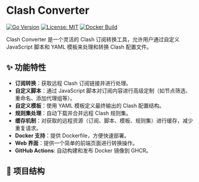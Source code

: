 


          
# Clash Converter

[![Go Version](https://img.shields.io/badge/Go-1.20+-blue.svg)](https://golang.org/)
[![License: MIT](https://img.shields.io/badge/License-MIT-yellow.svg)](https://opensource.org/licenses/MIT)
[![Docker Build](https://github.com/cnm-microsoft/clash-converter/actions/workflows/docker-build.yml/badge.svg)](https://github.com/cnm-microsoft/clash-converter/actions/workflows/docker-build.yml)

Clash Converter 是一个灵活的 Clash 订阅转换工具，允许用户通过自定义 JavaScript 脚本和 YAML 模板来处理和转换 Clash 配置文件。

## ✨ 功能特性

*   **订阅转换**：获取远程 Clash 订阅链接并进行处理。
*   **自定义脚本**：通过 JavaScript 脚本对订阅内容进行高级定制（如节点筛选、重命名、添加代理组等）。
*   **自定义模板**：使用 YAML 模板定义最终输出的 Clash 配置结构。
*   **规则集处理**：自动下载并合并远程 Clash 规则集。
*   **缓存机制**：对获取的远程资源（订阅、脚本、模板、规则集）进行缓存，减少重复请求。
*   **Docker 支持**：提供 Dockerfile，方便快速部署。
*   **Web 界面**：提供一个简单的前端页面进行转换操作。
*   **GitHub Actions**: 自动构建和发布 Docker 镜像到 GHCR。

## 📂 项目结构
